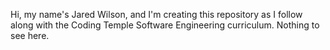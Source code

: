 Hi, my name's Jared Wilson, and I'm creating this repository as I follow along with the Coding Temple Software Engineering curriculum. Nothing to see here.

